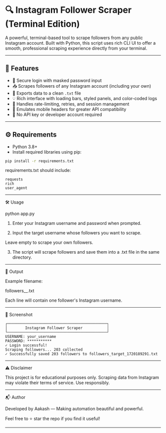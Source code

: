# 🔍 Instagram Follower Scraper (Terminal Edition)

A powerful, terminal-based tool to scrape followers from any public Instagram account. Built with Python, this script uses rich CLI UI to offer a smooth, professional scraping experience directly from your terminal.

---

## 🚀 Features

- 🔐 Secure login with masked password input
- 📥 Scrapes followers of any Instagram account (including your own)
- 📂 Exports data to a clean `.txt` file
- 💡 Rich interface with loading bars, styled panels, and color-coded logs
- 🧠 Handles rate-limiting, retries, and session management
- 📱 Emulates mobile headers for greater API compatibility
- 🧩 No API key or developer account required

---

## ⚙️ Requirements

- Python 3.8+
- Install required libraries using pip:

```bash
pip install -r requirements.txt
```

requirements.txt should include:
```
requests
rich
user_agent
```

---

🛠 Usage

python app.py

1. Enter your Instagram username and password when prompted.


2. Input the target username whose followers you want to scrape.

Leave empty to scrape your own followers.



3. The script will scrape followers and save them into a .txt file in the same directory.




---

📁 Output

Example filename:

followers_<username>_<timestamp>.txt

Each line will contain one follower's Instagram username.


---

📸 Screenshot
```
┌─────────────────────────────────────────────┐
│        Instagram Follower Scraper           │
└─────────────────────────────────────────────┘
USERNAME: your_username
PASSWORD: ***********
✓ Login successful!
Scraping followers... 203 collected
✓ Successfully saved 203 followers to followers_target_1720189291.txt

```
---

⚠️ Disclaimer

This project is for educational purposes only. Scraping data from Instagram may violate their terms of service. Use responsibly.


---

📬 Author

Developed by Aakash — Making automation beautiful and powerful.

Feel free to ⭐ star the repo if you find it useful!

---
